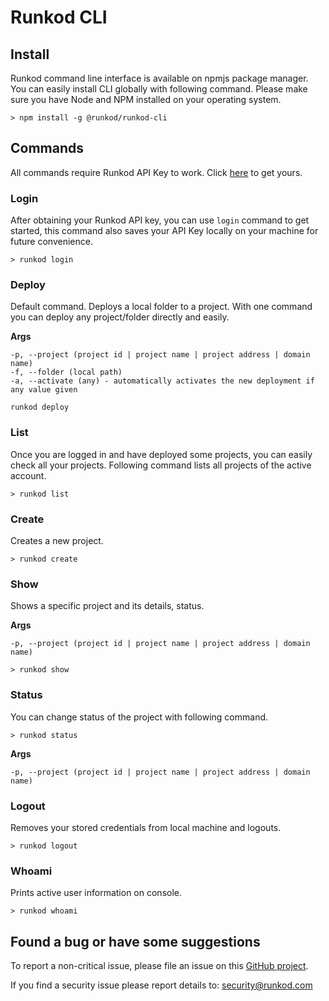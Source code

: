 # Runkod CLI 

## Install

Runkod command line interface is available on npmjs package manager. You can easily install CLI globally with following command. Please make sure you have Node and NPM installed on your operating system.

```
> npm install -g @runkod/runkod-cli
```

## Commands

All commands require Runkod API Key to work. Click [here](https://runkod.com/manager) to get yours.

### Login

After obtaining your Runkod API key, you can use `login` command to get started, this command also saves your API Key locally on your machine for future convenience.

```
> runkod login
```

### Deploy

Default command. Deploys a local folder to a project. With one command you can deploy any project/folder directly and easily.

**Args**

```
-p, --project (project id | project name | project address | domain name)
-f, --folder (local path)
-a, --activate (any) - automatically activates the new deployment if any value given
``` 

```
runkod deploy 
```

### List

Once you are logged in and have deployed some projects, you can easily check all your projects. Following command lists all projects of the active account.

```
> runkod list
```

### Create

Creates a new project.

```
> runkod create
```

### Show

Shows a specific project and its details, status.

**Args**

`-p, --project (project id | project name | project address | domain name)`

```
> runkod show
```

### Status

You can change status of the project with following command.

```
> runkod status
```

**Args**

`-p, --project (project id | project name | project address | domain name)`

### Logout

Removes your stored credentials from local machine and logouts.

```
> runkod logout
```

### Whoami

Prints active user information on console.

```
> runkod whoami
```

## Found a bug or have some suggestions

To report a non-critical issue, please file an issue on this [GitHub project](https://github.com/runkod/runkod-cli/issues).

If you find a security issue please report details to: security@runkod.com
